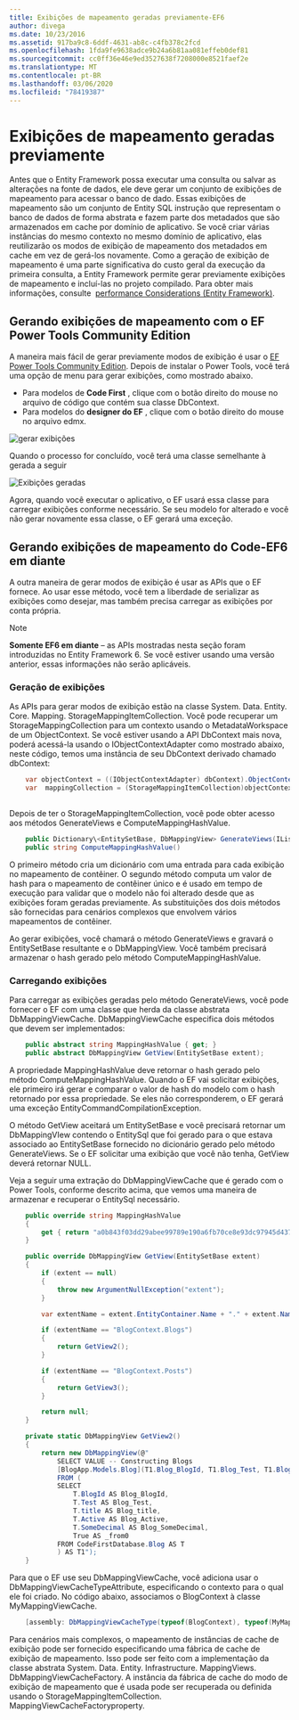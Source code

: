 ```yaml
---
title: Exibições de mapeamento geradas previamente-EF6
author: divega
ms.date: 10/23/2016
ms.assetid: 917ba9c8-6ddf-4631-ab8c-c4fb378c2fcd
ms.openlocfilehash: 1fda9fe9638adce9b24a6b81aa081effeb0def81
ms.sourcegitcommit: cc0ff36e46e9ed3527638f7208000e8521faef2e
ms.translationtype: MT
ms.contentlocale: pt-BR
ms.lasthandoff: 03/06/2020
ms.locfileid: "78419387"
---
```

# <a name="pre-generated-mapping-views"></a>Exibições de mapeamento geradas previamente
Antes que o Entity Framework possa executar uma consulta ou salvar as alterações na fonte de dados, ele deve gerar um conjunto de exibições de mapeamento para acessar o banco de dado. Essas exibições de mapeamento são um conjunto de Entity SQL instrução que representam o banco de dados de forma abstrata e fazem parte dos metadados que são armazenados em cache por domínio de aplicativo. Se você criar várias instâncias do mesmo contexto no mesmo domínio de aplicativo, elas reutilizarão os modos de exibição de mapeamento dos metadados em cache em vez de gerá-los novamente. Como a geração de exibição de mapeamento é uma parte significativa do custo geral da execução da primeira consulta, a Entity Framework permite gerar previamente exibições de mapeamento e incluí-las no projeto compilado. Para obter mais informações, consulte  [performance Considerations (Entity Framework)](~/ef6/fundamentals/performance/perf-whitepaper.md).

## <a name="generating-mapping-views-with-the-ef-power-tools-community-edition"></a>Gerando exibições de mapeamento com o EF Power Tools Community Edition

A maneira mais fácil de gerar previamente modos de exibição é usar o [EF Power Tools Community Edition](https://marketplace.visualstudio.com/items?itemName=ErikEJ.EntityFramework6PowerToolsCommunityEdition). Depois de instalar o Power Tools, você terá uma opção de menu para gerar exibições, como mostrado abaixo.

-   Para modelos de **Code First** , clique com o botão direito do mouse no arquivo de código que contém sua classe DbContext.
-   Para modelos do **designer do EF** , clique com o botão direito do mouse no arquivo edmx.

![gerar exibições](~/ef6/media/generateviews.png)

Quando o processo for concluído, você terá uma classe semelhante à gerada a seguir

![Exibições geradas](~/ef6/media/generatedviews.png)

Agora, quando você executar o aplicativo, o EF usará essa classe para carregar exibições conforme necessário. Se seu modelo for alterado e você não gerar novamente essa classe, o EF gerará uma exceção.

## <a name="generating-mapping-views-from-code---ef6-onwards"></a>Gerando exibições de mapeamento do Code-EF6 em diante

A outra maneira de gerar modos de exibição é usar as APIs que o EF fornece. Ao usar esse método, você tem a liberdade de serializar as exibições como desejar, mas também precisa carregar as exibições por conta própria.

> [!NOTE]
> **Somente EF6 em diante** – as APIs mostradas nesta seção foram introduzidas no Entity Framework 6. Se você estiver usando uma versão anterior, essas informações não serão aplicáveis.

### <a name="generating-views"></a>Geração de exibições

As APIs para gerar modos de exibição estão na classe System. Data. Entity. Core. Mapping. StorageMappingItemCollection. Você pode recuperar um StorageMappingCollection para um contexto usando o MetadataWorkspace de um ObjectContext. Se você estiver usando a API DbContext mais nova, poderá acessá-la usando o IObjectContextAdapter como mostrado abaixo, neste código, temos uma instância de seu DbContext derivado chamado dbContext:

``` csharp
    var objectContext = ((IObjectContextAdapter) dbContext).ObjectContext;
    var  mappingCollection = (StorageMappingItemCollection)objectContext.MetadataWorkspace
                                                                        .GetItemCollection(DataSpace.CSSpace);
```

Depois de ter o StorageMappingItemCollection, você pode obter acesso aos métodos GenerateViews e ComputeMappingHashValue.

``` csharp
    public Dictionary\<EntitySetBase, DbMappingView> GenerateViews(IList<EdmSchemaError> errors)
    public string ComputeMappingHashValue()
```

O primeiro método cria um dicionário com uma entrada para cada exibição no mapeamento de contêiner. O segundo método computa um valor de hash para o mapeamento de contêiner único e é usado em tempo de execução para validar que o modelo não foi alterado desde que as exibições foram geradas previamente. As substituições dos dois métodos são fornecidas para cenários complexos que envolvem vários mapeamentos de contêiner.

Ao gerar exibições, você chamará o método GenerateViews e gravará o EntitySetBase resultante e o DbMappingView. Você também precisará armazenar o hash gerado pelo método ComputeMappingHashValue.

### <a name="loading-views"></a>Carregando exibições

Para carregar as exibições geradas pelo método GenerateViews, você pode fornecer o EF com uma classe que herda da classe abstrata DbMappingViewCache. DbMappingViewCache especifica dois métodos que devem ser implementados:

``` csharp
    public abstract string MappingHashValue { get; }
    public abstract DbMappingView GetView(EntitySetBase extent);
```

A propriedade MappingHashValue deve retornar o hash gerado pelo método ComputeMappingHashValue. Quando o EF vai solicitar exibições, ele primeiro irá gerar e comparar o valor de hash do modelo com o hash retornado por essa propriedade. Se eles não corresponderem, o EF gerará uma exceção EntityCommandCompilationException.

O método GetView aceitará um EntitySetBase e você precisará retornar um DbMappingVIew contendo o EntitySql que foi gerado para o que estava associado ao EntitySetBase fornecido no dicionário gerado pelo método GenerateViews. Se o EF solicitar uma exibição que você não tenha, GetView deverá retornar NULL.

Veja a seguir uma extração do DbMappingViewCache que é gerado com o Power Tools, conforme descrito acima, que vemos uma maneira de armazenar e recuperar o EntitySql necessário.

``` csharp
    public override string MappingHashValue
    {
        get { return "a0b843f03dd29abee99789e190a6fb70ce8e93dc97945d437d9a58fb8e2afd2e"; }
    }

    public override DbMappingView GetView(EntitySetBase extent)
    {
        if (extent == null)
        {
            throw new ArgumentNullException("extent");
        }

        var extentName = extent.EntityContainer.Name + "." + extent.Name;

        if (extentName == "BlogContext.Blogs")
        {
            return GetView2();
        }

        if (extentName == "BlogContext.Posts")
        {
            return GetView3();
        }

        return null;
    }

    private static DbMappingView GetView2()
    {
        return new DbMappingView(@"
            SELECT VALUE -- Constructing Blogs
            [BlogApp.Models.Blog](T1.Blog_BlogId, T1.Blog_Test, T1.Blog_title, T1.Blog_Active, T1.Blog_SomeDecimal)
            FROM (
            SELECT
                T.BlogId AS Blog_BlogId,
                T.Test AS Blog_Test,
                T.title AS Blog_title,
                T.Active AS Blog_Active,
                T.SomeDecimal AS Blog_SomeDecimal,
                True AS _from0
            FROM CodeFirstDatabase.Blog AS T
            ) AS T1");
    }
```

Para que o EF use seu DbMappingViewCache, você adiciona usar o DbMappingViewCacheTypeAttribute, especificando o contexto para o qual ele foi criado. No código abaixo, associamos o BlogContext à classe MyMappingViewCache.

``` csharp
    [assembly: DbMappingViewCacheType(typeof(BlogContext), typeof(MyMappingViewCache))]
```

Para cenários mais complexos, o mapeamento de instâncias de cache de exibição pode ser fornecido especificando uma fábrica de cache de exibição de mapeamento. Isso pode ser feito com a implementação da classe abstrata System. Data. Entity. Infrastructure. MappingViews. DbMappingViewCacheFactory. A instância da fábrica de cache do modo de exibição de mapeamento que é usada pode ser recuperada ou definida usando o StorageMappingItemCollection. MappingViewCacheFactoryproperty.
